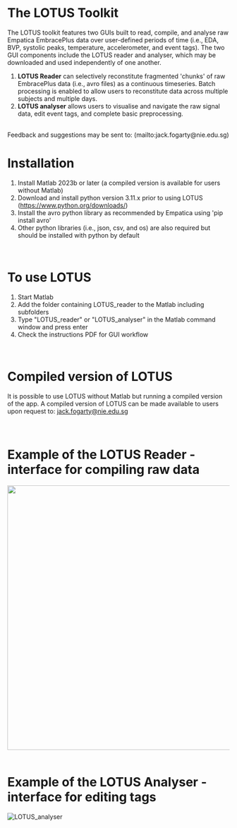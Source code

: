 # The LOTUS Toolkit
The LOTUS toolkit features two GUIs built to read, compile, and analyse raw Empatica EmbracePlus data over user-defined periods of time (i.e., EDA, BVP, systolic peaks, temperature, accelerometer, and event tags).
The two GUI components include the LOTUS reader and analyser, which may be downloaded and used independently of one another.
1. **LOTUS Reader** can selectively reconstitute fragmented 'chunks' of raw  EmbracePlus data (i.e., avro files) as a continuous timeseries. Batch processing is enabled to allow users to reconstitute data across multiple subjects and multiple days.
2. **LOTUS analyser** allows users to visualise and navigate the raw signal data, edit event tags, and complete basic preprocessing.
<br>
Feedback and suggestions may be sent to: (mailto:jack.fogarty@nie.edu.sg)
<br>

# Installation
1. Install Matlab 2023b or later (a compiled version is available for users without Matlab)
2. Download and install python version 3.11.x prior to using LOTUS (https://www.python.org/downloads/)
3. Install the avro python library as recommended by Empatica using 'pip install avro'
4. Other python libraries (i.e., json, csv, and os) are also required but should be installed with python by default
<br>
 
# To use LOTUS
1. Start Matlab
2. Add the folder containing LOTUS_reader to the Matlab including subfolders
3. Type "LOTUS_reader" or "LOTUS_analyser" in the Matlab command window and press enter
4. Check the instructions PDF for GUI workflow
<br>

# Compiled version of LOTUS
It is possible to use LOTUS without Matlab but running a compiled version of the app. A compiled version of LOTUS can be made available to users upon request to: jack.fogarty@nie.edu.sg
<br>
<br>
<br> 
 
# Example of the LOTUS Reader - interface for compiling raw data
<img src="https://github.com/jack-fogarty/LOTUS-reader/assets/92418738/d9297814-1a32-4e99-b842-82dfabd28a0c" width="600" />
<br>
<br>


# Example of the LOTUS Analyser - interface for editing tags
![LOTUS_analyser](https://github.com/user-attachments/assets/387b223c-6e6d-4e79-bd2f-704de76c86da)
